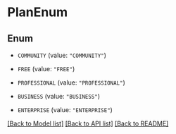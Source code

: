 # PlanEnum

## Enum


* `COMMUNITY` (value: `"COMMUNITY"`)

* `FREE` (value: `"FREE"`)

* `PROFESSIONAL` (value: `"PROFESSIONAL"`)

* `BUSINESS` (value: `"BUSINESS"`)

* `ENTERPRISE` (value: `"ENTERPRISE"`)


[[Back to Model list]](../README.md#documentation-for-models) [[Back to API list]](../README.md#documentation-for-api-endpoints) [[Back to README]](../README.md)



